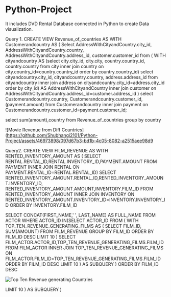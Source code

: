 # Python-Project
It includes DVD Rental Database connected in Python to create Data visualization.

Query 1. 
CREATE VIEW Revenue_of_countries AS
WITH Customerandcountry AS
(
Select AddressWithCityandCountry.city_id, AddressWithCityandCountry.country, AddressWithCityandCountry.address_id, customer.customer_id from (
WITH cityandcountry AS (select city.city_id, city.city, country.country_id, country.country from city 
inner join country  on city.country_id=country.country_id
order by country.country_id)
select cityandcountry.city_id, cityandcountry.country, address.address_id from cityandcountry
inner join address on cityandcountry.city_id=address.city_id
order by city_id) AS AddressWithCityandCountry
inner join customer on AddressWithCityandCountry.address_id=customer.address_id
)
select Customerandcountry.country, Customerandcountry.customer_id,(payment.amount)  from Customerandcountry
inner join payment on Customerandcountry.customer_id=payment.customer_id;

select sum(amount),country from Revenue_of_countries 
group by country

![Movie Revenue from Diff Countries](https://github.com/Shubhangi2101/Python-Project/assets/46973898/097d67b3-bd1b-4c05-8082-a2515aee98d9


Query2. 
CREATE VIEW FILM_REVENUE AS
WITH RENTED_INVENTORY_AMOUNT AS (
SELECT RENTAL.RENTAL_ID,RENTAL.INVENTORY_ID,PAYMENT.AMOUNT FROM PAYMENT 
INNER JOIN RENTAL ON PAYMENT.RENTAL_ID=RENTAL.RENTAL_ID)
SELECT RENTED_INVENTORY_AMOUNT.RENTAL_ID,RENTED_INVENTORY_AMOUNT.INVENTORY_ID, RENTED_INVENTORY_AMOUNT.AMOUNT,INVENTORY.FILM_ID FROM RENTED_INVENTORY_AMOUNT
INNER JOIN INVENTORY ON RENTED_INVENTORY_AMOUNT.INVENTORY_ID=INVENTORY.INVENTORY_ID
ORDER BY INVENTORY.FILM_ID

SELECT CONCAT(FIRST_NAME,' ', LAST_NAME) AS FULL_NAME FROM ACTOR WHERE ACTOR_ID IN(SELECT ACTOR_ID FROM (
WITH TOP_TEN_REVENUE_GENERATING_FILMS AS
( SELECT FILM_ID, SUM(AMOUNT) FROM FILM_REVENUE 
 GROUP BY FILM_ID 
 ORDER BY FILM_ID DESC 
 LIMIT 10
) 
SELECT FILM_ACTOR.ACTOR_ID,TOP_TEN_REVENUE_GENERATING_FILMS.FILM_ID  FROM FILM_ACTOR 
INNER JOIN TOP_TEN_REVENUE_GENERATING_FILMS ON FILM_ACTOR.FILM_ID=TOP_TEN_REVENUE_GENERATING_FILMS.FILM_ID
ORDER BY FILM_ID DESC
LIMIT 10
	) AS SUBQUERY )
ORDER BY FILM_ID DESC

![Top Ten Revenue generating Countries](https://github.com/Shubhangi2101/Python-Project/assets/46973898/92a6d609-4c37-4a07-a47a-dbdce51e5b9e)

LIMIT 10
	) AS SUBQUERY )
 
